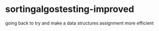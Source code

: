 # sortingalgostesting-improved
going back to try and make a data structures assignment more efficient
